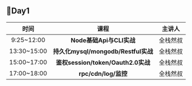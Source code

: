 ## :triangular_flag_on_post:Day1
| 时间 | 课程 | 主讲人 |
|:--:|:--:|:--:|
| 9:25~12:00 | **Node基础Api与CLI实战** | 全栈然叔 |
| 13:30~15:00 | **持久化mysql/mongodb/Restful实战** | 全栈然叔 |
| 15:00~17:00 | **鉴权session/token/Oauth2.0实战** | 全栈然叔 |
| 17:00~18:00 | **rpc/cdn/log/监控** | 全栈然叔 |
